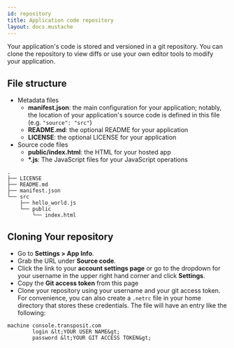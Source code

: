```yaml
---
id: repository
title: Application code repository
layout: docs.mustache
---
```


Your application's code is stored and versioned in a git repository. You can clone the repository to view diffs or use your own editor tools to modify your application.

## File structure
* Metadata files
  * **manifest.json**: the main configuration for your application; notably, the location of your application's source code is defined in this file (e.g. `"source": "src"`)
  * **README.md**: the optional README for your application
  * **LICENSE**: the optional LICENSE for your application
* Source code files
  * **public/index.html**: the HTML for your hosted app
  * **\*.js**: The JavaScript files for your JavaScript operations

```text
.
├── LICENSE
├── README.md
├── manifest.json
└── src
    ├── hello_world.js
    └── public
        └── index.html
```

## Cloning Your repository
* Go to **Settings > App Info**.
* Grab the URL under **Source code**.
* Click the link to your **account settings page** or go to the dropdown for your username in the upper right hand  corner and click **Settings**.
* Copy the **Git access token** from this page
* Clone your repository using your username and your git access token. For convenience, you can also create a `.netrc` file in your home directory that stores these credentials. The file will have an entry like the following:

```text
machine console.transposit.com
        login &lt;YOUR USER NAME&gt;
        password &lt;YOUR GIT ACCESS TOKEN&gt;
```
